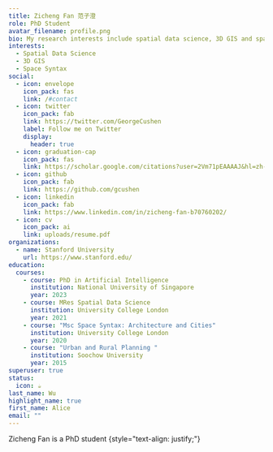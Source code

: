 ```yaml
---
title: Zicheng Fan 范子澄
role: PhD Student
avatar_filename: profile.png
bio: My research interests include spatial data science, 3D GIS and space syntax
interests:
  - Spatial Data Science
  - 3D GIS
  - Space Syntax
social:
  - icon: envelope
    icon_pack: fas
    link: /#contact
  - icon: twitter
    icon_pack: fab
    link: https://twitter.com/GeorgeCushen
    label: Follow me on Twitter
    display:
      header: true
  - icon: graduation-cap
    icon_pack: fas
    link: https://scholar.google.com/citations?user=2Vm71pEAAAAJ&hl=zh-CN
  - icon: github
    icon_pack: fab
    link: https://github.com/gcushen
  - icon: linkedin
    icon_pack: fab
    link: https://www.linkedin.com/in/zicheng-fan-b70760202/
  - icon: cv
    icon_pack: ai
    link: uploads/resume.pdf
organizations:
  - name: Stanford University
    url: https://www.stanford.edu/
education:
  courses:
    - course: PhD in Artificial Intelligence
      institution: National University of Singapore
      year: 2023
    - course: MRes Spatial Data Science
      institution: University College London
      year: 2021
    - course: "Msc Space Syntax: Architecture and Cities"
      institution: University College London
      year: 2020
    - course: "Urban and Rural Planning "
      institution: Soochow University
      year: 2015
superuser: true
status:
  icon: ☕️
last_name: Wu
highlight_name: true
first_name: Alice
email: ""
---
```

Zicheng Fan is a PhD student
{style="text-align: justify;"}